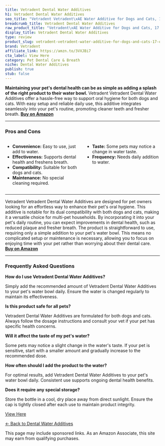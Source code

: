 ```yaml
---
title: Vetradent Dental Water Additives
h1: Vetradent Dental Water Additives
seo_title: "Vetradent Vetradent\xAE Water Additive for Dogs and Cats, 17 oz"
breadcrumb_title: Vetradent Dental Water Additives
raw_product_title: "Vetradent\xAE Water Additive for Dogs and Cats, 17 oz"
display_title: Vetradent Dental Water Additives
type: review
product_slug: vetradent-vetradent-water-additive-for-dogs-and-cats-17-oz
brand: Vetradent
affiliate_link: https://amzn.to/3VXJBi7
cta_label: View Here
category: Pet Dental Care & Breath
niche: Dental Water Additives
publish: true
stub: false
---
```


<div id="intro" class="full-width">
  <p><strong>Maintaining your pet's dental health can be as simple as adding a splash of the right product to their water bowl.</strong> Vetradent Vetradent Dental Water Additives offer a hassle-free way to support oral hygiene for both dogs and cats. With easy setup and reliable daily use, this additive integrates seamlessly into your pet's routine, promoting cleaner teeth and fresher breath. <a href="https://amzn.to/3VXJBi7" rel="nofollow sponsored noopener" target="_blank"><strong>Buy on Amazon</strong></a></p>
</div>

<hr />
<h3 id="pros-cons">Pros and Cons</h3>
<div class="pc-grid" style="display:grid;grid-template-columns:1fr 1fr;gap:16px;">
  <ul>
    <li><strong>Convenience:</strong> Easy to use, just add to water.</li>
    <li><strong>Effectiveness:</strong> Supports dental health and freshens breath.</li>
    <li><strong>Compatibility:</strong> Suitable for both dogs and cats.</li>
    <li><strong>Maintenance:</strong> No special cleaning required.</li>
  </ul>
  <ul>
    <li><strong>Taste:</strong> Some pets may notice a change in water taste.</li>
    <li><strong>Frequency:</strong> Needs daily addition to water.</li>
  </ul>
</div>
<hr />

<div class="full-width">
  <p>Vetradent Vetradent Dental Water Additives are designed for pet owners looking for an effortless way to enhance their pet's oral hygiene. This additive is notable for its dual compatibility with both dogs and cats, making it a versatile choice for multi-pet households. By incorporating it into your pet's daily routine, you can expect improvements in dental health, such as reduced plaque and fresher breath. The product is straightforward to use, requiring only a simple addition to your pet's water bowl. This means no complicated setup or maintenance is necessary, allowing you to focus on enjoying time with your pet rather than worrying about their dental care. <a href="https://amzn.to/3VXJBi7" rel="nofollow sponsored noopener" target="_blank"><strong>Buy on Amazon</strong></a></p>
</div>

<hr />
<h3 id="faqs">Frequently Asked Questions</h3>

<p><strong>How do I use Vetradent Dental Water Additives?</strong></p>
<p>Simply add the recommended amount of Vetradent Dental Water Additives to your pet's water bowl daily. Ensure the water is changed regularly to maintain its effectiveness.</p>

<p><strong>Is this product safe for all pets?</strong></p>
<p>Vetradent Dental Water Additives are formulated for both dogs and cats. Always follow the dosage instructions and consult your vet if your pet has specific health concerns.</p>

<p><strong>Will it affect the taste of my pet's water?</strong></p>
<p>Some pets may notice a slight change in the water's taste. If your pet is sensitive, start with a smaller amount and gradually increase to the recommended dose.</p>

<p><strong>How often should I add the product to the water?</strong></p>
<p>For optimal results, add Vetradent Dental Water Additives to your pet's water bowl daily. Consistent use supports ongoing dental health benefits.</p>

<p><strong>Does it require any special storage?</strong></p>
<p>Store the bottle in a cool, dry place away from direct sunlight. Ensure the cap is tightly closed after each use to maintain product integrity.</p>
<p><a class="btn" href="https://amzn.to/3VXJBi7" target="_blank" rel="nofollow sponsored noopener">View Here</a></p>
<p><a href="/roundups/pet-dental-care-breath/dental-water-additives/">← Back to Dental Water Additives</a></p>
<aside class="disclosure">This page may include sponsored links. As an Amazon Associate, this site may earn from qualifying purchases.</aside>
